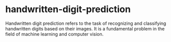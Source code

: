 # handwritten-digit-prediction
Handwritten digit prediction refers to the task of recognizing and classifying handwritten digits based on their images. It is a fundamental problem in the field of machine learning and computer vision.
